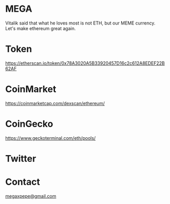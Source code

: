# MEGA
Vitalik said that what he loves most is not ETH, but our MEME currency. Let's make ethereum great again.

# Token
https://etherscan.io/token/0x78A3020A5B33920457D16c2c612A8EDEF22B62AF

# CoinMarket
https://coinmarketcap.com/dexscan/ethereum/

# CoinGecko
https://www.geckoterminal.com/eth/pools/

# Twitter


# Contact
megaxpepe@gmail.com
